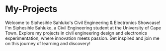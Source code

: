 # My-Projects
Welcome to Siphesihle Sahluko's Civil Engineering &amp; Electronics Showcase!  I'm Siphesihle Sahluko, a Civil Engineering student at the University of Cape Town. Explore my projects in civil engineering design and electronics experimentation, where innovation meets passion. Get inspired and join me on this journey of learning and discovery!
